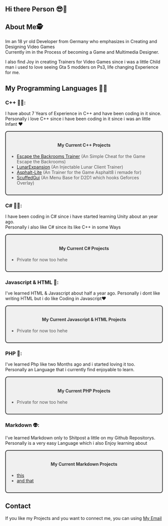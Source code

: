 ## Hi there Person 😎👋

## About Me🕵️
Im an 18 yr old Developer from Germany who emphasizes in Creating and Designing Video Games \
Currently im in the Process of becoming a Game and Multimedia Designer.

I also find Joy in creating Trainers for Video Games since i was a little Child \
man i used to love seeing Gta 5 modders on Ps3, life changing Experience for me.

## My Programming Languages 🧑‍🎓
### C++ 🧙‍♂️:
I have about 7 Years of Experience in C++ and have been coding in it since.\
Personally i love C++ since i have been coding in it since i was an little Infant ❤️

<div style="border: 2px solid #333; padding: 15px; background-color: #f0f0f0; border-radius: 8px; max-width: 500px; margin: 0 auto;">
    <h4 style="text-align: center; color: #333;">My Current C++ Projects</h4>
    <ul style="list-style-type: disc; padding-left: 20px; color: #555;">
        <li><a href="../../../EscapeTheBackrooms_Internal">Escape the Backrooms Trainer</a> (An Simple Cheat for the Game Escape the Backrooms)</li>
        <li><a href="../../../LunarExpansion">LunarExpansion</a> (An Injectable Lunar Client Trainer)</li>
        <li><a href="../../../Asphalt-Lite">Asphalt-Lite</a> (An Trainer for the Game Asphalt8 i remade for)</li>
        <li><a href="../../../ScuffedGui">ScuffedGui</a> (An Menu Base for D2D1 which hooks Geforces Overlay)</li>
    </ul>
</div>

### C# 🐱‍👤: 
I have been coding in C# since i have started learning Unity about an year ago. \
Personally i also like C# since its like C++ in some Ways

<div style="border: 2px solid #333; padding: 15px; background-color: #f0f0f0; border-radius: 8px; max-width: 500px; margin: 0 auto;">
    <h4 style="text-align: center; color: #333;">My Current C# Projects</h4>
  <ul style="list-style-type: disc; padding-left: 20px; color: #555;">
        <li>Private for now too hehe</li>
    </ul>
</div>

### Javascript & HTML 🤖: 
I've learned HTML & Javascript about half a year ago.
Personally i dont like writing HTML but i do like Coding in Javascript❤

<div style="border: 2px solid #333; padding: 15px; background-color: #f0f0f0; border-radius: 8px; max-width: 500px; margin: 0 auto;">
    <h4 style="text-align: center; color: #333;">My Current Javascript & HTML Projects</h4>
  <ul style="list-style-type: disc; padding-left: 20px; color: #555;">
        <li>Private for now too hehe</li>
    </ul>
</div>

### PHP 🐘: 
I've learned Php like two Months ago and i started loving it too. \
Personally an Language that i currently find enjoyable to learn.

<div style="border: 2px solid #333; padding: 15px; background-color: #f0f0f0; border-radius: 8px; max-width: 500px; margin: 0 auto;">
    <h4 style="text-align: center; color: #333;">My Current PHP Projects</h4>
  <ul style="list-style-type: disc; padding-left: 20px; color: #555;">
        <li>Private for now too hehe</li>
    </ul>
</div>

### Markdown 👽:
I've learned Markdown only to Shitpost a little on my Github Repositorys. \
Personally is a very easy Language which i also Enjoy learning about


<div style="border: 2px solid #333; padding: 15px; background-color: #f0f0f0; border-radius: 8px; max-width: 500px; margin: 0 auto;">
    <h4 style="text-align: center; color: #333;">My Current Markdown Projects</h4>
  <ul style="list-style-type: disc; padding-left: 20px; color: #555;">
        <li><a href="./">this</a></li>
        <li><a href="../../../../DumbDev69420?tab=repositories">and that</a></li>
    </ul>
</div>

## Contact
If you like my Projects and you want to connect me, you can using [My Email](mailto:TheRealGVamp1@proton.me)

